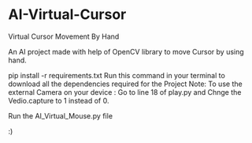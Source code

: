 # AI-Virtual-Cursor
Virtual Cursor Movement By Hand

An AI project made with help of OpenCV library to move Cursor by using hand.

pip install -r requirements.txt 
Run this command in your terminal to download all the dependencies required for the Project
Note: To use the external Camera on your device : Go to line 18 of play.py and Chnge the Vedio.capture to 1 instead of 0.

Run the AI_Virtual_Mouse.py file 


:)
